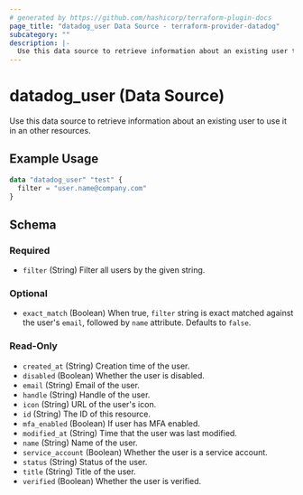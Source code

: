 ```yaml
---
# generated by https://github.com/hashicorp/terraform-plugin-docs
page_title: "datadog_user Data Source - terraform-provider-datadog"
subcategory: ""
description: |-
  Use this data source to retrieve information about an existing user to use it in an other resources.
---
```


# datadog_user (Data Source)

Use this data source to retrieve information about an existing user to use it in an other resources.

## Example Usage

```terraform
data "datadog_user" "test" {
  filter = "user.name@company.com"
}
```

<!-- schema generated by tfplugindocs -->
## Schema

### Required

- `filter` (String) Filter all users by the given string.

### Optional

- `exact_match` (Boolean) When true, `filter` string is exact matched against the user's `email`, followed by `name` attribute. Defaults to `false`.

### Read-Only

- `created_at` (String) Creation time of the user.
- `disabled` (Boolean) Whether the user is disabled.
- `email` (String) Email of the user.
- `handle` (String) Handle of the user.
- `icon` (String) URL of the user's icon.
- `id` (String) The ID of this resource.
- `mfa_enabled` (Boolean) If user has MFA enabled.
- `modified_at` (String) Time that the user was last modified.
- `name` (String) Name of the user.
- `service_account` (Boolean) Whether the user is a service account.
- `status` (String) Status of the user.
- `title` (String) Title of the user.
- `verified` (Boolean) Whether the user is verified.
